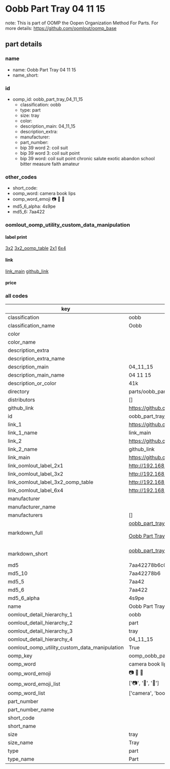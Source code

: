 # Oobb Part Tray 04 11 15  

note: This is part of OOMP the Oopen Organization Method For Parts. For more details: https://github.com/oomlout/oomp_base

##  part details





### name
* name: Oobb Part Tray 04 11 15
* name_short: 
### id
* oomp_id: oobb_part_tray_04_11_15
  * classification: oobb
  * type: part
  * size: tray
  * color: 
  * description_main: 04_11_15
  * description_extra: 
  * manufacturer: 
  * part_number: 
  * bip 39 word 2: coil suit
  * bip 39 word 3: coil suit point
  * bip 39 word: coil suit point chronic salute exotic abandon school bitter measure faith amateur

### other_codes
* short_code: 
* oomp_word: camera book lips
* oomp_word_emoji :camera: :book: :lips:
* md5_6_alpha: 4s9pe
* md5_6: 7aa422






### oomlout_oomp_utility_custom_data_manipulation
#### label print
[3x2](http://192.168.1.245:1112/?label=oomp%204s9pe)
[3x2_oomp_table](http://192.168.1.107:1112/?label=oomp%204s9pe)
[2x1](http://192.168.1.242:1112/?label=oomp%204s9pe)
[6x4](http://192.168.1.55:1112/?label=oomp%204s9pe)    

#### link

[link_main](https://github.com/oomlout/oomlout_oomp_current_version_messy/tree/main/parts/oobb_part_tray_04_11_15) [github_link](https://github.com/oomlout/oomlout_oomp_part_src/tree/main/parts/oobb_part_tray_04_11_15)                             

#### price







### all codes 
| key | value |  
| --- | --- |  
| classification | oobb |  
| classification_name | Oobb |  
| color |  |  
| color_name |  |  
| description_extra |  |  
| description_extra_name |  |  
| description_main | 04_11_15 |  
| description_main_name | 04 11 15 |  
| description_or_color | 41k |  
| directory | parts/oobb_part_tray_04_11_15 |  
| distributors | [] |  
| github_link | https://github.com/oomlout/oomlout_oomp_part_src/tree/main/parts/oobb_part_tray_04_11_15 |  
| id | oobb_part_tray_04_11_15 |  
| link_1 | https://github.com/oomlout/oomlout_oomp_current_version_messy/tree/main/parts/oobb_part_tray_04_11_15 |  
| link_1_name | link_main |  
| link_2 | https://github.com/oomlout/oomlout_oomp_part_src/tree/main/parts/oobb_part_tray_04_11_15 |  
| link_2_name | github_link |  
| link_main | https://github.com/oomlout/oomlout_oomp_current_version_messy/tree/main/parts/oobb_part_tray_04_11_15 |  
| link_oomlout_label_2x1 | http://192.168.1.242:1112/?label=oomp%204s9pe |  
| link_oomlout_label_3x2 | http://192.168.1.245:1112/?label=oomp%204s9pe |  
| link_oomlout_label_3x2_oomp_table | http://192.168.1.107:1112/?label=oomp%204s9pe |  
| link_oomlout_label_6x4 | http://192.168.1.55:1112/?label=oomp%204s9pe |  
| manufacturer |  |  
| manufacturer_name |  |  
| manufacturers | [] |  
| markdown_full | [oobb_part_tray_04_11_15](https://github.com/oomlout/oomlout_oomp_current_version_messy/tree/main/parts/oobb_part_tray_04_11_15)<br>[](https://github.com/oomlout/oomlout_oomp_current_version_messy/tree/main/parts/oobb_part_tray_04_11_15)<br>[Oobb Part Tray 04 11 15](https://github.com/oomlout/oomlout_oomp_current_version_messy/tree/main/parts/oobb_part_tray_04_11_15)<br><br> |  
| markdown_short | [oobb_part_tray_04_11_15](https://github.com/oomlout/oomlout_oomp_current_version_messy/tree/main/parts/oobb_part_tray_04_11_15)<br><br> |  
| md5 | 7aa42278b6c0c001405f62874eb6416a |  
| md5_10 | 7aa42278b6 |  
| md5_5 | 7aa42 |  
| md5_6 | 7aa422 |  
| md5_6_alpha | 4s9pe |  
| name | Oobb Part Tray 04 11 15 |  
| oomlout_detail_hierarchy_1 | oobb |  
| oomlout_detail_hierarchy_2 | part |  
| oomlout_detail_hierarchy_3 | tray |  
| oomlout_detail_hierarchy_4 | 04_11_15 |  
| oomlout_oomp_utility_custom_data_manipulation | True |  
| oomp_key | oomp_oobb_part_tray_04_11_15 |  
| oomp_word | camera book lips |  
| oomp_word_emoji | :camera: :book: :lips: |  
| oomp_word_emoji_list | [':camera:', ':book:', ':lips:'] |  
| oomp_word_list | ['camera', 'book', 'lips'] |  
| part_number |  |  
| part_number_name |  |  
| short_code |  |  
| short_name |  |  
| size | tray |  
| size_name | Tray |  
| type | part |  
| type_name | Part |  
